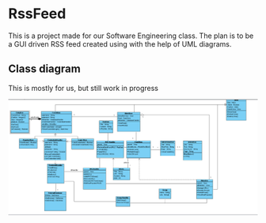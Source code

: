 # RssFeed

This is a project made for our Software Engineering class.
The plan is to be a GUI driven RSS feed created using with the help of UML diagrams.

## Class diagram

This is mostly for us, but still work in progress

![classdiagram](vpp/classes.png "Title")
